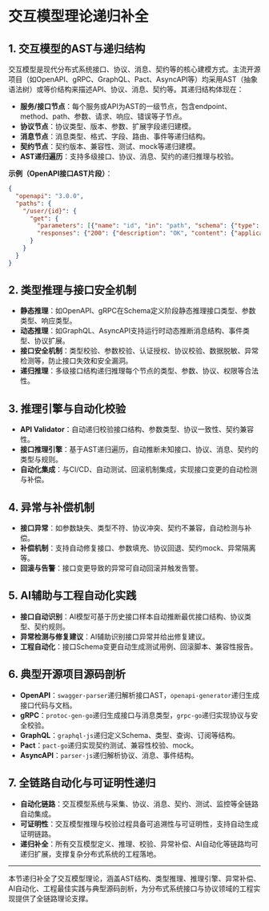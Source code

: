 # 交互模型理论递归补全

## 1. 交互模型的AST与递归结构

交互模型是现代分布式系统接口、协议、消息、契约等的核心建模方式。主流开源项目（如OpenAPI、gRPC、GraphQL、Pact、AsyncAPI等）均采用AST（抽象语法树）或等价结构来描述API、协议、消息、契约等。其递归结构体现在：

- **服务/接口节点**：每个服务或API为AST的一级节点，包含endpoint、method、path、参数、请求、响应、错误等子节点。
- **协议节点**：协议类型、版本、参数、扩展字段递归建模。
- **消息节点**：消息类型、格式、字段、路由、事件等递归结构。
- **契约节点**：契约版本、兼容性、测试、mock等递归建模。
- **AST递归遍历**：支持多级接口、协议、消息、契约的递归推理与校验。

**示例（OpenAPI接口AST片段）**：

```json
{
  "openapi": "3.0.0",
  "paths": {
    "/user/{id}": {
      "get": {
        "parameters": [{"name": "id", "in": "path", "schema": {"type": "string"}}],
        "responses": {"200": {"description": "OK", "content": {"application/json": {"schema": {"type": "object"}}}}}
      }
    }
  }
}
```

## 2. 类型推理与接口安全机制

- **静态推理**：如OpenAPI、gRPC在Schema定义阶段静态推理接口类型、参数类型、响应类型。
- **动态推理**：如GraphQL、AsyncAPI支持运行时动态推断消息结构、事件类型、协议扩展。
- **接口安全机制**：类型校验、参数校验、认证授权、协议校验、数据脱敏、异常检测等，防止接口失效和安全漏洞。
- **递归推理**：多级接口结构递归推理每个节点的类型、参数、协议、权限等合法性。

## 3. 推理引擎与自动化校验

- **API Validator**：自动递归校验接口结构、参数类型、协议一致性、契约兼容性。
- **接口推理引擎**：基于AST递归遍历，自动推断未知接口、协议、消息、契约的类型与规则。
- **自动化集成**：与CI/CD、自动测试、回滚机制集成，实现接口变更的自动检测与补偿。

## 4. 异常与补偿机制

- **接口异常**：如参数缺失、类型不符、协议冲突、契约不兼容，自动检测与补偿。
- **补偿机制**：支持自动修复接口、参数填充、协议回退、契约mock、异常隔离等。
- **回滚与告警**：接口变更导致的异常可自动回滚并触发告警。

## 5. AI辅助与工程自动化实践

- **接口自动识别**：AI模型可基于历史接口样本自动推断最优接口结构、协议类型、契约规则。
- **异常检测与修复建议**：AI辅助识别接口异常并给出修复建议。
- **工程自动化**：接口Schema变更自动生成测试用例、回滚脚本、兼容性报告。

## 6. 典型开源项目源码剖析

- **OpenAPI**：`swagger-parser`递归解析接口AST，`openapi-generator`递归生成接口代码与文档。
- **gRPC**：`protoc-gen-go`递归生成接口与消息类型，`grpc-go`递归实现协议与安全校验。
- **GraphQL**：`graphql-js`递归定义Schema、类型、查询、订阅等结构。
- **Pact**：`pact-go`递归实现契约测试、兼容性校验、mock。
- **AsyncAPI**：`parser-js`递归解析协议、消息、事件结构。

## 7. 全链路自动化与可证明性递归

- **自动化链路**：交互模型系统与采集、协议、消息、契约、测试、监控等全链路自动集成。
- **可证明性**：交互模型推理与校验过程具备可追溯性与可证明性，支持自动生成证明链路。
- **递归补全**：所有交互模型定义、推理、校验、异常补偿、AI自动化等链路均可递归扩展，支撑复杂分布式系统的工程落地。

---

本节递归补全了交互模型理论，涵盖AST结构、类型推理、推理引擎、异常补偿、AI自动化、工程最佳实践与典型源码剖析，为分布式系统接口与协议领域的工程实现提供了全链路理论支撑。
